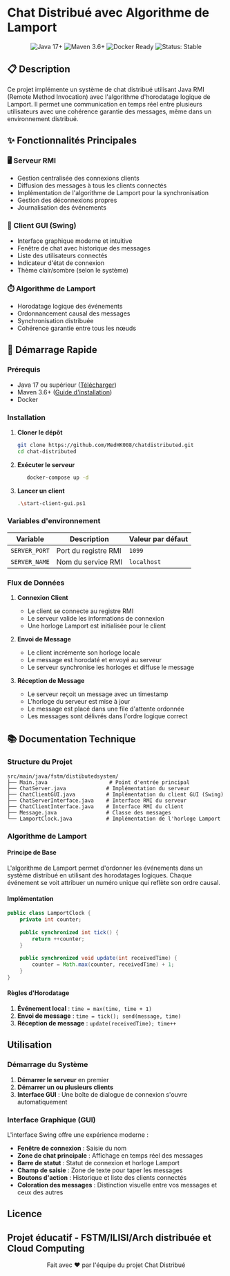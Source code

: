 # Chat Distribué avec Algorithme de Lamport

<div align="center">
  <img src="https://img.shields.io/badge/Java-17%2B-007396?logo=java" alt="Java 17+">
  <img src="https://img.shields.io/badge/Maven-3.6%2B-C71A36?logo=apache-maven" alt="Maven 3.6+">
  <img src="https://img.shields.io/badge/Docker-Ready-blue?logo=docker" alt="Docker Ready">
  <img src="https://img.shields.io/badge/Status-Stable-brightgreen.svg" alt="Status: Stable">
</div>

## 📋 Description

Ce projet implémente un système de chat distribué utilisant Java RMI (Remote Method Invocation) avec l'algorithme d'horodatage logique de Lamport. Il permet une communication en temps réel entre plusieurs utilisateurs avec une cohérence garantie des messages, même dans un environnement distribué.

## ✨ Fonctionnalités Principales

### 🖥️ Serveur RMI
- Gestion centralisée des connexions clients
- Diffusion des messages à tous les clients connectés
- Implémentation de l'algorithme de Lamport pour la synchronisation
- Gestion des déconnexions propres
- Journalisation des événements

### 🎨 Client GUI (Swing)
- Interface graphique moderne et intuitive
- Fenêtre de chat avec historique des messages
- Liste des utilisateurs connectés
- Indicateur d'état de connexion
- Thème clair/sombre (selon le système)

### ⏱️ Algorithme de Lamport
- Horodatage logique des événements
- Ordonnancement causal des messages
- Synchronisation distribuée
- Cohérence garantie entre tous les nœuds

## 🚀 Démarrage Rapide

### Prérequis
- Java 17 ou supérieur ([Télécharger](https://adoptium.net/))
- Maven 3.6+ ([Guide d'installation](https://maven.apache.org/install.html))
- Docker

### Installation

1. **Cloner le dépôt**
   ```bash
   git clone https://github.com/MedHK008/chatdistributed.git
   cd chat-distributed
   ```

3. **Exécuter le serveur**
   ```bash
      docker-compose up -d
   ```

4. **Lancer un client**
   ```bash
   .\start-client-gui.ps1
   ```

### Variables d'environnement

| Variable | Description | Valeur par défaut |
|----------|-------------|-------------------|
| `SERVER_PORT` | Port du registre RMI | `1099` |
| `SERVER_NAME` | Nom du service RMI | `localhost` |

### Flux de Données

1. **Connexion Client**
   - Le client se connecte au registre RMI
   - Le serveur valide les informations de connexion
   - Une horloge Lamport est initialisée pour le client

2. **Envoi de Message**
   - Le client incrémente son horloge locale
   - Le message est horodaté et envoyé au serveur
   - Le serveur synchronise les horloges et diffuse le message

3. **Réception de Message**
   - Le serveur reçoit un message avec un timestamp
   - L'horloge du serveur est mise à jour
   - Le message est placé dans une file d'attente ordonnée
   - Les messages sont délivrés dans l'ordre logique correct

## 📚 Documentation Technique

### Structure du Projet

```
src/main/java/fstm/distibutedsystem/
├── Main.java                    # Point d'entrée principal
├── ChatServer.java             # Implémentation du serveur
├── ChatClientGUI.java          # Implémentation du client GUI (Swing)
├── ChatServerInterface.java    # Interface RMI du serveur
├── ChatClientInterface.java    # Interface RMI du client
├── Message.java                # Classe des messages
└── LamportClock.java           # Implémentation de l'horloge Lamport
```

### Algorithme de Lamport

#### Principe de Base
L'algorithme de Lamport permet d'ordonner les événements dans un système distribué en utilisant des horodatages logiques. Chaque événement se voit attribuer un numéro unique qui reflète son ordre causal.

#### Implémentation

```java
public class LamportClock {
    private int counter;
    
    public synchronized int tick() {
        return ++counter;
    }
    
    public synchronized void update(int receivedTime) {
        counter = Math.max(counter, receivedTime) + 1;
    }
}
```

#### Règles d'Horodatage
1. **Événement local** : `time = max(time, time + 1)`
2. **Envoi de message** : `time = tick(); send(message, time)`
3. **Réception de message** : `update(receivedTime); time++`





## Utilisation

### Démarrage du Système
1. **Démarrer le serveur** en premier
2. **Démarrer un ou plusieurs clients**
3. **Interface GUI** : Une boîte de dialogue de connexion s'ouvre automatiquement

### Interface Graphique (GUI)
L'interface Swing offre une expérience moderne :
- **Fenêtre de connexion** : Saisie du nom
- **Zone de chat principale** : Affichage en temps réel des messages
- **Barre de statut** : Statut de connexion et horloge Lamport
- **Champ de saisie** : Zone de texte pour taper les messages
- **Boutons d'action** : Historique et liste des clients connectés
- **Coloration des messages** : Distinction visuelle entre vos messages et ceux des autres

## Licence
Projet éducatif - FSTM/ILISI/Arch distribuée et Cloud Computing
---

<div align="center">
  Fait avec ❤️ par l'équipe du projet Chat Distribué
</div>